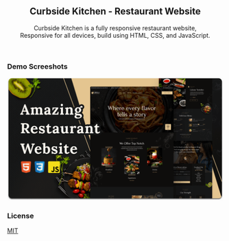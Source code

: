<div align="center">
  <br />
  <br />

  <h2 align="center">Curbside Kitchen - Restaurant Website</h2>

  Curbside Kitchen is a fully responsive restaurant website, <br />Responsive for all devices, build using HTML, CSS, and JavaScript.


</div>

<br />

### Demo Screeshots

![Curbside Kitchen Desktop Demo](./readme-images/desktop.png "Desktop Demo")

### License

[MIT](https://choosealicense.com/licenses/mit/)
